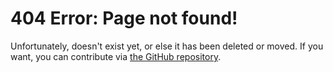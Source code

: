 <script>
page_name = document.URL.replace("https://tristanbomb.github.io/Pathfinder-2-SRD/","").replace("http://tristanbomb.github.io/Pathfinder-2-SRD/","")
str = ""
if (page_name != "" && page_name != null) {
  str = "the page <code>" + page_name + "</code>"
} else {
  str = "this page"
}
</script>

# 404 Error: Page not found!
Unfortunately, <script>document.write(str)</script> doesn't exist yet, or else it has been deleted or moved. If you want, you can contribute via [the GitHub repository](https://github.com/TristanBomb/Pathfinder-2-SRD).
